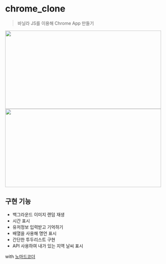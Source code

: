 # chrome_clone

> 바닐라 JS를 이용해 Chrome App 만들기

<span align="left"><img src="https://user-images.githubusercontent.com/98699927/191454652-ef282e8c-73a2-4582-86e3-16740015a0d4.jpg" width=500 height=250></span>
<span align="right"><img src="https://user-images.githubusercontent.com/98699927/191458409-8ced3937-2aa6-4e39-8f24-9b65969e78ae.jpg" width=500 height=250></span>

## 구현 기능
<ul>
  <li>백그라운드 이미지 랜덤 재생</li>
  <li>시간 표시</li>
  <li>유저정보 입력받고 기억하기</li>
  <li>배열을 사용해 명언 표시</li>
  <li>간단한 투두리스트 구현</li>
  <li>API 사용하여 내가 있는 지역 날씨 표시</li>
</ul>

with [노마드코더](https://nomadcoders.co/javascript-for-beginners/lobby)
